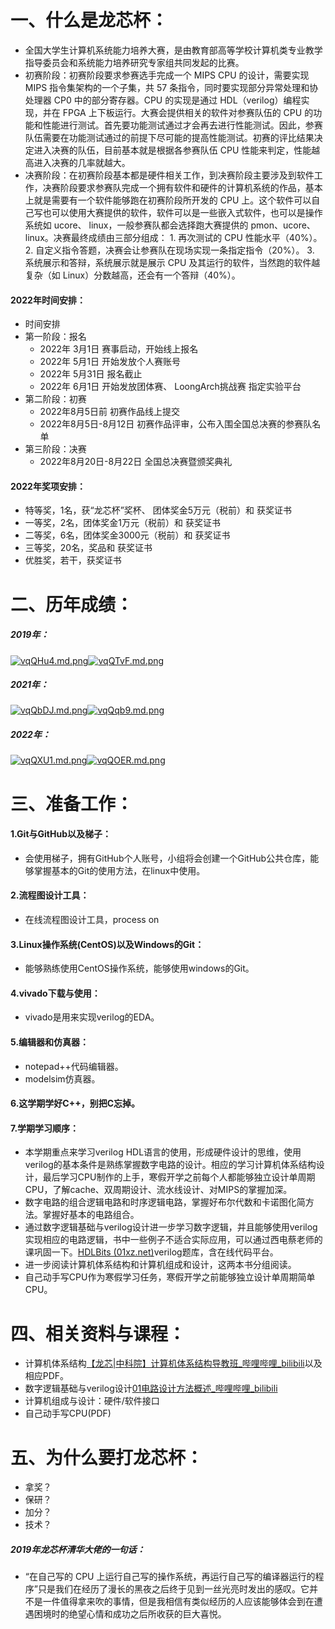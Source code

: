 # 一、什么是龙芯杯：
- 全国大学生计算机系统能力培养大赛，是由教育部高等学校计算机类专业教学指导委员会和系统能力培养研究专家组共同发起的比赛。
- 初赛阶段：初赛阶段要求参赛选手完成一个 MIPS CPU 的设计，需要实现 MIPS 指令集架构的一个子集，共 57 条指令，同时要实现部分异常处理和协处理器 CP0 中的部分寄存器。CPU 的实现是通过 HDL（verilog）编程实现，并在 FPGA 上下板运行。大赛会提供相关的软件对参赛队伍的 CPU 的功能和性能进行测试。首先要功能测试通过才会再去进行性能测试。因此，参赛队伍需要在功能测试通过的前提下尽可能的提高性能测试。初赛的评比结果决定进入决赛的队伍，目前基本就是根据各参赛队伍 CPU 性能来判定，性能越高进入决赛的几率就越大。  
- 决赛阶段：在初赛阶段基本都是硬件相关工作，到决赛阶段主要涉及到软件工作，决赛阶段要求参赛队完成一个拥有软件和硬件的计算机系统的作品，基本上就是需要有一个软件能够跑在初赛阶段所开发的 CPU 上。这个软件可以自己写也可以使用大赛提供的软件，软件可以是一些嵌入式软件，也可以是操作系统如 ucore、 linux，一般参赛队都会选择跑大赛提供的 pmon、ucore、linux。决赛最终成绩由三部分组成： 1. 再次测试的 CPU 性能水平（40%）。 2. 自定义指令答题，决赛会让参赛队在现场实现一条指定指令（20%）。 3. 系统展示和答辩，系统展示就是展示 CPU 及其运行的软件，当然跑的软件越复杂（如 Linux）分数越高，还会有一个答辩（40%）。
#### 2022年时间安排：
- 时间安排
- 第一阶段：报名
  - 2022年 3月1日 赛事启动，开始线上报名
  - 2022年 5月1日 开始发放个人赛账号
  - 2022年 5月31日 报名截止
  - 2022年 6月1日 开始发放团体赛、 LoongArch挑战赛 指定实验平台
- 第二阶段：初赛
  - 2022年8月5日前 初赛作品线上提交
  - 2022年8月5日-8月12日 初赛作品评审，公布入围全国总决赛的参赛队名单
- 第三阶段：决赛
  - 2022年8月20日-8月22日 全国总决赛暨颁奖典礼
#### 2022年奖项安排：
- 特等奖，1名，获“龙芯杯”奖杯、 团体奖金5万元（税前）和 获奖证书
- 一等奖，2名，团体奖金1万元（税前）和 获奖证书
- 二等奖，6名，团体奖金3000元（税前）和 获奖证书
- 三等奖，20名，奖品和 获奖证书
- 优胜奖，若干，获奖证书
# 二、历年成绩：
##### 2019年：
[![vqQHu4.md.png](https://s1.ax1x.com/2022/09/08/vqQHu4.md.png)](https://imgse.com/i/vqQHu4)[![vqQTvF.md.png](https://s1.ax1x.com/2022/09/08/vqQTvF.md.png)](https://imgse.com/i/vqQTvF)
##### 2021年：
[![vqQbDJ.md.png](https://s1.ax1x.com/2022/09/08/vqQbDJ.md.png)](https://imgse.com/i/vqQbDJ)[![vqQqb9.md.png](https://s1.ax1x.com/2022/09/08/vqQqb9.md.png)](https://imgse.com/i/vqQqb9)
##### 2022年：
[![vqQXU1.md.png](https://s1.ax1x.com/2022/09/08/vqQXU1.md.png)](https://imgse.com/i/vqQXU1)[![vqQOER.md.png](https://s1.ax1x.com/2022/09/08/vqQOER.md.png)](https://imgse.com/i/vqQOER)
# 三、准备工作：
#### 1.Git与GitHub以及梯子：
- 会使用梯子，拥有GitHub个人账号，小组将会创建一个GitHub公共仓库，能够掌握基本的Git的使用方法，在linux中使用。
#### 2.流程图设计工具：
- 在线流程图设计工具，process on
#### 3.Linux操作系统(CentOS)以及Windows的Git：
- 能够熟练使用CentOS操作系统，能够使用windows的Git。
#### 4.vivado下载与使用：
- vivado是用来实现verilog的EDA。
#### 5.编辑器和仿真器：
- notepad++代码编辑器。
- modelsim仿真器。
#### 6.这学期学好C++，别把C忘掉。
#### 7.学期学习顺序：
- 本学期重点来学习verilog HDL语言的使用，形成硬件设计的思维，使用verilog的基本条件是熟练掌握数字电路的设计。相应的学习计算机体系结构设计，最后学习CPU制作的上手，寒假开学之前每个人都能够独立设计单周期CPU，了解cache、双周期设计、流水线设计、对MIPS的掌握加深。
- 数字电路的组合逻辑电路和时序逻辑电路，掌握好布尔代数和卡诺图化简方法。掌握好基本的电路组合。
- 通过数字逻辑基础与verilog设计进一步学习数字逻辑，并且能够使用verilog实现相应的电路逻辑，书中一些例子不适合实际应用，可以通过西电蔡老师的课巩固一下。[HDLBits (01xz.net)](https://hdlbits.01xz.net/wiki/Main_Page)verilog题库，含在线代码平台。
- 进一步阅读计算机体系结构和计算机组成和设计，这两本书分组阅读。
- 自己动手写CPU作为寒假学习任务，寒假开学之前能够独立设计单周期简单CPU。

# 四、相关资料与课程：
- 计算机体系结构[【龙芯|中科院】计算机体系结构导教班_哔哩哔哩_bilibili](https://www.bilibili.com/video/BV17E411W7NS?vd_source=fb9e80952f1ceccd216a4374f393f6b2)以及相应PDF。
- 数字逻辑基础与verilog设计[01电路设计方法概述_哔哩哔哩_bilibili](https://www.bilibili.com/video/BV12y4y1v7V3?p=1&vd_source=fb9e80952f1ceccd216a4374f393f6b2)
- 计算机组成与设计：硬件/软件接口
- 自己动手写CPU(PDF)
# 五、为什么要打龙芯杯：
- 拿奖？
- 保研？
- 加分？
- 技术？
##### 2019年龙芯杯清华大佬的一句话：
- “在自己写的 CPU 上运行自己写的操作系统，再运行自己写的编译器运行的程序”只是我们在经历了漫长的黑夜之后终于见到一丝光亮时发出的感叹。它并不是一件值得拿来吹的事情，但是我相信有类似经历的人应该能够体会到在遭遇困境时的绝望心情和成功之后所收获的巨大喜悦。

